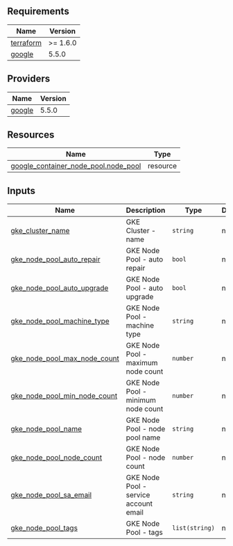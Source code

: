 <!-- BEGIN_TF_DOCS -->
## Requirements

| Name | Version |
|------|---------|
| <a name="requirement_terraform"></a> [terraform](#requirement\_terraform) | >= 1.6.0 |
| <a name="requirement_google"></a> [google](#requirement\_google) | 5.5.0 |

## Providers

| Name | Version |
|------|---------|
| <a name="provider_google"></a> [google](#provider\_google) | 5.5.0 |

## Resources

| Name | Type |
|------|------|
| [google_container_node_pool.node_pool](https://registry.terraform.io/providers/hashicorp/google/5.5.0/docs/resources/container_node_pool) | resource |

## Inputs

| Name | Description | Type | Default | Required |
|------|-------------|------|---------|:--------:|
| <a name="input_gke_cluster_name"></a> [gke\_cluster\_name](#input\_gke\_cluster\_name) | GKE Cluster - name | `string` | n/a | yes |
| <a name="input_gke_node_pool_auto_repair"></a> [gke\_node\_pool\_auto\_repair](#input\_gke\_node\_pool\_auto\_repair) | GKE Node Pool - auto repair | `bool` | n/a | yes |
| <a name="input_gke_node_pool_auto_upgrade"></a> [gke\_node\_pool\_auto\_upgrade](#input\_gke\_node\_pool\_auto\_upgrade) | GKE Node Pool - auto upgrade | `bool` | n/a | yes |
| <a name="input_gke_node_pool_machine_type"></a> [gke\_node\_pool\_machine\_type](#input\_gke\_node\_pool\_machine\_type) | GKE Node Pool - machine type | `string` | n/a | yes |
| <a name="input_gke_node_pool_max_node_count"></a> [gke\_node\_pool\_max\_node\_count](#input\_gke\_node\_pool\_max\_node\_count) | GKE Node Pool - maximum node count | `number` | n/a | yes |
| <a name="input_gke_node_pool_min_node_count"></a> [gke\_node\_pool\_min\_node\_count](#input\_gke\_node\_pool\_min\_node\_count) | GKE Node Pool - minimum node count | `number` | n/a | yes |
| <a name="input_gke_node_pool_name"></a> [gke\_node\_pool\_name](#input\_gke\_node\_pool\_name) | GKE Node Pool - node pool name | `string` | n/a | yes |
| <a name="input_gke_node_pool_node_count"></a> [gke\_node\_pool\_node\_count](#input\_gke\_node\_pool\_node\_count) | GKE Node Pool - node count | `number` | n/a | yes |
| <a name="input_gke_node_pool_sa_email"></a> [gke\_node\_pool\_sa\_email](#input\_gke\_node\_pool\_sa\_email) | GKE Node Pool - service account email | `string` | n/a | yes |
| <a name="input_gke_node_pool_tags"></a> [gke\_node\_pool\_tags](#input\_gke\_node\_pool\_tags) | GKE Node Pool - tags | `list(string)` | n/a | yes |
<!-- END_TF_DOCS -->
